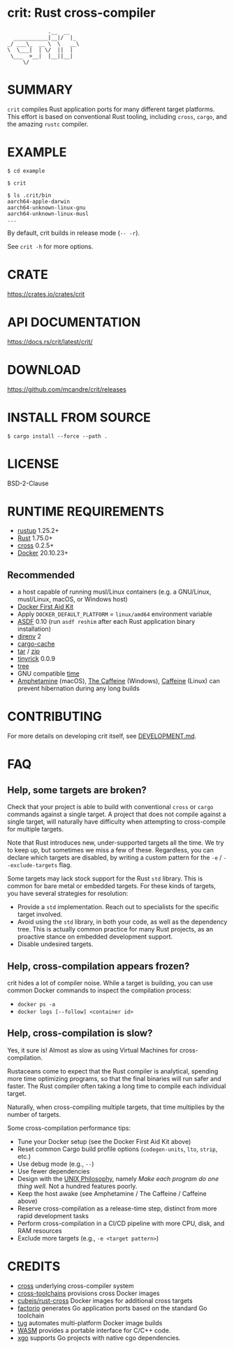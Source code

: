 # crit: Rust cross-compiler

```text
             .__  __
  ___________|__|/  |_
_/ ___\_  __ \  \   __\
\  \___|  | \/  ||  |
 \___  >__|  |__||__|
     \/
```

# SUMMARY

`crit` compiles Rust application ports for many different target platforms. This effort is based on conventional Rust tooling, including `cross`, `cargo`, and the amazing `rustc` compiler.

# EXAMPLE

```console
$ cd example

$ crit

$ ls .crit/bin
aarch64-apple-darwin
aarch64-unknown-linux-gnu
aarch64-unknown-linux-musl
...
```

By default, crit builds in release mode (`-- -r`).

See `crit -h` for more options.

# CRATE

https://crates.io/crates/crit

# API DOCUMENTATION

https://docs.rs/crit/latest/crit/

# DOWNLOAD

https://github.com/mcandre/crit/releases

# INSTALL FROM SOURCE

```console
$ cargo install --force --path .
```

# LICENSE

BSD-2-Clause

# RUNTIME REQUIREMENTS

* [rustup](https://rustup.rs/) 1.25.2+
* [Rust](https://www.rust-lang.org/en-US/) 1.75.0+
* [cross](https://crates.io/crates/cross) 0.2.5+
* [Docker](https://www.docker.com/) 20.10.23+

## Recommended

* a host capable of running musl/Linux containers (e.g. a GNU/Linux, musl/Linux, macOS, or Windows host)
* [Docker First Aid Kit](https://github.com/mcandre/docker-first-aid-kit)
* Apply `DOCKER_DEFAULT_PLATFORM` = `linux/amd64` environment variable
* [ASDF](https://asdf-vm.com/) 0.10 (run `asdf reshim` after each Rust application binary installation)
* [direnv](https://direnv.net/) 2
* [cargo-cache](https://crates.io/crates/cargo-cache)
* [tar](https://en.wikipedia.org/wiki/Tar_(computing)) / [zip](https://en.wikipedia.org/wiki/ZIP_(file_format))
* [tinyrick](https://github.com/mcandre/tinyrick) 0.0.9
* [tree](https://en.wikipedia.org/wiki/Tree_(command))
* GNU compatible [time](https://www.gnu.org/software/time/)
* [Amphetamine](https://apps.apple.com/us/app/amphetamine/id937984704?mt=12) (macOS), [The Caffeine](https://www.microsoft.com/store/productId/9PJBW5SCH9LC) (Windows), [Caffeine](https://launchpad.net/caffeine) (Linux) can prevent hibernation during any long builds

# CONTRIBUTING

For more details on developing crit itself, see [DEVELOPMENT.md](DEVELOPMENT.md).

# FAQ

## Help, some targets are broken?

Check that your project is able to build with conventional `cross` or `cargo` commands against a single target. A project that does not compile against a single target, will naturally have difficulty when attempting to cross-compile for multiple targets.

Note that Rust introduces new, under-supported targets all the time. We try to keep up, but sometimes we miss a few of these. Regardless, you can declare which targets are disabled, by writing a custom pattern for the `-e` / `--exclude-targets` flag.

Some targets may lack stock support for the Rust `std` library. This is common for bare metal or embedded targets. For these kinds of targets, you have several strategies for resolution:

* Provide a `std` implementation. Reach out to specialists for the specific target involved.
* Avoid using the `std` library, in both your code, as well as the dependency tree. This is actually common practice for many Rust projects, as an proactive stance on embedded development support.
* Disable undesired targets.

## Help, cross-compilation appears frozen?

crit hides a lot of compiler noise. While a target is building, you can use common Docker commands to inspect the compilation process:

* `docker ps -a`
* `docker logs [--follow] <container id>`

## Help, cross-compilation is slow?

Yes, it sure is! Almost as slow as using Virtual Machines for cross-compilation.

Rustaceans come to expect that the Rust compiler is analytical, spending more time optimizing programs, so that the final binaries will run safer and faster. The Rust compiler often taking a long time to compile each individual target.

Naturally, when cross-compiling multiple targets, that time multiplies by the number of targets.

Some cross-compilation performance tips:

* Tune your Docker setup (see the Docker First Aid Kit above)
* Reset common Cargo build profile options (`codegen-units`, `lto`, `strip`, etc.)
* Use debug mode (e.g., `--`)
* Use fewer dependencies
* Design with the [UNIX Philosophy](https://en.wikipedia.org/wiki/Unix_philosophy), namely *Make each program do one thing well.* Not a hundred features poorly.
* Keep the host awake (see Amphetamine / The Caffeine / Caffeine above)
* Reserve cross-compilation as a release-time step, distinct from more rapid development tasks
* Perform cross-compilation in a CI/CD pipeline with more CPU, disk, and RAM resources
* Exclude more targets (e.g., `-e <target pattern>`)

# CREDITS

* [cross](https://github.com/cross-rs/cross) underlying cross-compiler system
* [cross-toolchains](https://github.com/cross-rs/cross-toolchains) provisions cross Docker images
* [cubejs/rust-cross](https://hub.docker.com/r/cubejs/rust-cross/tags) Docker images for additional cross targets
* [factorio](https://github.com/mcandre/factorio) generates Go application ports based on the standard Go toolchain
* [tug](https://github.com/mcandre/tug) automates multi-platform Docker image builds
* [WASM](https://webassembly.org/) provides a portable interface for C/C++ code.
* [xgo](https://github.com/crazy-max/xgo) supports Go projects with native cgo dependencies.
